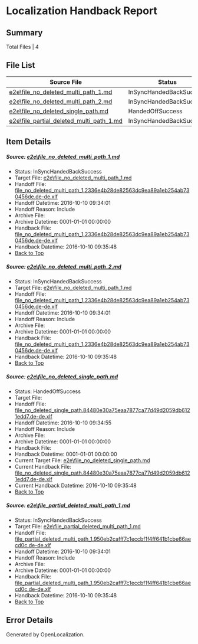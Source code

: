 # <a name='report-top'></a> Localization Handback Report

## Summary
 Total Files | 4

## File List
 Source File | Status | Details 
 ----------- | ------ | ------- 
 [e2e\file_no_deleted_multi_path_1.md](https://github.com/OpenLocalizationTestOrg/ol-test0/blob/9b7a3a663981b74e2a8f8d20d66f8bac3665bbc0/e2e/file_no_deleted_multi_path_1.md) | InSyncHandedBackSuccess | [Details](#e675c3a449589f16d1979ea1bd954aa2c713f2ce1)
 [e2e\file_no_deleted_multi_path_2.md](https://github.com/OpenLocalizationTestOrg/ol-test0/blob/4611ca4e4794adb9d380c5f7eb0bc31e28044aeb/e2e/file_no_deleted_multi_path_2.md) | InSyncHandedBackSuccess | [Details](#e675c3a449589f16d1979ea1bd954aa2c713f2ce2)
 [e2e\file_no_deleted_single_path.md](https://github.com/OpenLocalizationTestOrg/ol-test0/blob/4611ca4e4794adb9d380c5f7eb0bc31e28044aeb/e2e/file_no_deleted_single_path.md) | HandedOffSuccess | [Details](#c56ed2dccf517cd8ad4a3283adadbfdc5fdb139c3)
 [e2e\file_partial_deleted_multi_path_1.md](https://github.com/OpenLocalizationTestOrg/ol-test0/blob/9b7a3a663981b74e2a8f8d20d66f8bac3665bbc0/e2e/file_partial_deleted_multi_path_1.md) | InSyncHandedBackSuccess | [Details](#726fb0ce126434f9055340bc6fbae01ff61964ac4)

## Item Details
##### <a name='e675c3a449589f16d1979ea1bd954aa2c713f2ce1'></a> Source: [e2e\file_no_deleted_multi_path_1.md](https://github.com/OpenLocalizationTestOrg/ol-test0/blob/9b7a3a663981b74e2a8f8d20d66f8bac3665bbc0/e2e/file_no_deleted_multi_path_1.md)
* Status: InSyncHandedBackSuccess
* Target File: [e2e\file_no_deleted_multi_path_1.md](https://github.com/OpenLocalizationTestOrg/ol-test0-dede/blob/77eccc14f0530f6bfc096163ac5229bfc743026e/e2e/file_no_deleted_multi_path_1.md)
* Handoff File: [file_no_deleted_multi_path_1.2336e4b28de82563dc9ea89a1eb254ab730456de.de-de.xlf](https://github.com/OpenLocalizationTestOrg/ol-test0-handoff/blob/18c70698c044d802dd02bb33f69d57662080a75e/ol-handoff/OpenLocalizationTestOrg/ol-test0-dede/qimu/mt/file_no_deleted_multi_path_1.2336e4b28de82563dc9ea89a1eb254ab730456de.de-de.xlf)
* Handoff Datetime: 2016-10-10 09:34:01
* Handoff Reason: Include
* Archive File: 
* Archive Datetime: 0001-01-01 00:00:00
* Handback File: [file_no_deleted_multi_path_1.2336e4b28de82563dc9ea89a1eb254ab730456de.de-de.xlf](https://github.com/OpenLocalizationTestOrg/ol-test0-handback/blob/9d1c85b0bef31dd249520c969d7270684c76d597/ol-handback/OpenLocalizationTestOrg/ol-test0-dede/qimu/mt/file_no_deleted_multi_path_1.2336e4b28de82563dc9ea89a1eb254ab730456de.de-de.xlf)
* Handback Datetime: 2016-10-10 09:35:48
* [Back to Top](#report-top)

##### <a name='e675c3a449589f16d1979ea1bd954aa2c713f2ce2'></a> Source: [e2e\file_no_deleted_multi_path_2.md](https://github.com/OpenLocalizationTestOrg/ol-test0/blob/4611ca4e4794adb9d380c5f7eb0bc31e28044aeb/e2e/file_no_deleted_multi_path_2.md)
* Status: InSyncHandedBackSuccess
* Target File: [e2e\file_no_deleted_multi_path_1.md](https://github.com/OpenLocalizationTestOrg/ol-test0-dede/blob/77eccc14f0530f6bfc096163ac5229bfc743026e/e2e/file_no_deleted_multi_path_1.md)
* Handoff File: [file_no_deleted_multi_path_1.2336e4b28de82563dc9ea89a1eb254ab730456de.de-de.xlf](https://github.com/OpenLocalizationTestOrg/ol-test0-handoff/blob/18c70698c044d802dd02bb33f69d57662080a75e/ol-handoff/OpenLocalizationTestOrg/ol-test0-dede/qimu/mt/file_no_deleted_multi_path_1.2336e4b28de82563dc9ea89a1eb254ab730456de.de-de.xlf)
* Handoff Datetime: 2016-10-10 09:34:01
* Handoff Reason: Include
* Archive File: 
* Archive Datetime: 0001-01-01 00:00:00
* Handback File: [file_no_deleted_multi_path_1.2336e4b28de82563dc9ea89a1eb254ab730456de.de-de.xlf](https://github.com/OpenLocalizationTestOrg/ol-test0-handback/blob/9d1c85b0bef31dd249520c969d7270684c76d597/ol-handback/OpenLocalizationTestOrg/ol-test0-dede/qimu/mt/file_no_deleted_multi_path_1.2336e4b28de82563dc9ea89a1eb254ab730456de.de-de.xlf)
* Handback Datetime: 2016-10-10 09:35:48
* [Back to Top](#report-top)

##### <a name='c56ed2dccf517cd8ad4a3283adadbfdc5fdb139c3'></a> Source: [e2e\file_no_deleted_single_path.md](https://github.com/OpenLocalizationTestOrg/ol-test0/blob/4611ca4e4794adb9d380c5f7eb0bc31e28044aeb/e2e/file_no_deleted_single_path.md)
* Status: HandedOffSuccess
* Target File: 
* Handoff File: [file_no_deleted_single_path.84480e30a75eaa7877ca77d49d2059db6121edd7.de-de.xlf](https://github.com/OpenLocalizationTestOrg/ol-test0-handoff/blob/74a2a7a3f7e7f7b1623c8372bc6c5d97fce2cc03/ol-handoff/OpenLocalizationTestOrg/ol-test0-dede/qimu/mt/file_no_deleted_single_path.84480e30a75eaa7877ca77d49d2059db6121edd7.de-de.xlf)
* Handoff Datetime: 2016-10-10 09:34:55
* Handoff Reason: Include
* Archive File: 
* Archive Datetime: 0001-01-01 00:00:00
* Handback File: 
* Handback Datetime: 0001-01-01 00:00:00
* Current Target File: [e2e\file_no_deleted_single_path.md](https://github.com/OpenLocalizationTestOrg/ol-test0-dede/blob/77eccc14f0530f6bfc096163ac5229bfc743026e/e2e/file_no_deleted_single_path.md)
* Current Handback File: [file_no_deleted_single_path.84480e30a75eaa7877ca77d49d2059db6121edd7.de-de.xlf](https://github.com/OpenLocalizationTestOrg/ol-test0-handback/blob/9d1c85b0bef31dd249520c969d7270684c76d597/ol-handback/OpenLocalizationTestOrg/ol-test0-dede/qimu/mt/file_no_deleted_single_path.84480e30a75eaa7877ca77d49d2059db6121edd7.de-de.xlf)
* Current Handback Datetime: 2016-10-10 09:35:48
* [Back to Top](#report-top)

##### <a name='726fb0ce126434f9055340bc6fbae01ff61964ac4'></a> Source: [e2e\file_partial_deleted_multi_path_1.md](https://github.com/OpenLocalizationTestOrg/ol-test0/blob/9b7a3a663981b74e2a8f8d20d66f8bac3665bbc0/e2e/file_partial_deleted_multi_path_1.md)
* Status: InSyncHandedBackSuccess
* Target File: [e2e\file_partial_deleted_multi_path_1.md](https://github.com/OpenLocalizationTestOrg/ol-test0-dede/blob/77eccc14f0530f6bfc096163ac5229bfc743026e/e2e/file_partial_deleted_multi_path_1.md)
* Handoff File: [file_partial_deleted_multi_path_1.950eb2cafff7c1eccbf1f4ff641b1cbe66aecd0c.de-de.xlf](https://github.com/OpenLocalizationTestOrg/ol-test0-handoff/blob/18c70698c044d802dd02bb33f69d57662080a75e/ol-handoff/OpenLocalizationTestOrg/ol-test0-dede/qimu/mt/file_partial_deleted_multi_path_1.950eb2cafff7c1eccbf1f4ff641b1cbe66aecd0c.de-de.xlf)
* Handoff Datetime: 2016-10-10 09:34:01
* Handoff Reason: Include
* Archive File: 
* Archive Datetime: 0001-01-01 00:00:00
* Handback File: [file_partial_deleted_multi_path_1.950eb2cafff7c1eccbf1f4ff641b1cbe66aecd0c.de-de.xlf](https://github.com/OpenLocalizationTestOrg/ol-test0-handback/blob/9d1c85b0bef31dd249520c969d7270684c76d597/ol-handback/OpenLocalizationTestOrg/ol-test0-dede/qimu/mt/file_partial_deleted_multi_path_1.950eb2cafff7c1eccbf1f4ff641b1cbe66aecd0c.de-de.xlf)
* Handback Datetime: 2016-10-10 09:35:48
* [Back to Top](#report-top)


## Error Details

Generated by OpenLocalization.
